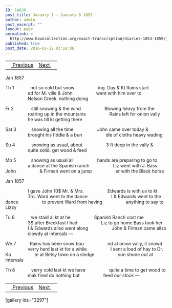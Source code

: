 ```yaml
---
ID: 14826
post_title: January 1 – January 8 1857
author: admin
post_excerpt: ""
layout: page
permalink: >
  http://www.hauncollection.org/exact-transcription/diaries-1853-1859/january-1-january-8-1857/
published: true
post_date: 2016-02-12 03:18:06
---
```

<table style="width: 100%;" align="center">
<tbody>
<tr>
<td><a href="http://www.hauncollection.org/version-2/diaries-1853-1859/december-24-december-31-1856/"><img src="https://lh3.googleusercontent.com/-EFJpxxNiPNw/VqgtWBCZrMI/AAAAAAAAAFU/WfY4lPFWWkg/s800-Ic42/Soeb-Plain-Arrows-8-10px.png" alt="" width="10" height="10" /> Previous</a></td>
<td style="text-align: right;"><a href="http://www.hauncollection.org/version-2/diaries-1853-1859/january-9-january-17-1857/">Next <img src="https://lh3.googleusercontent.com/-67k0cYlpXHw/VqgtWKz1MXI/AAAAAAAAAFU/k9PW_Piyurk/s800-Ic42/Soeb-Plain-Arrows-5-10px.png" alt="" width="10" height="10" /></a></td>
</tr>
</tbody>
</table>
Jan 1857

Th 1             not so cold but snow
<span style="margin-left: 70px;">ing. Day &amp; Kt Rains start
<span style="margin-left: 70px;">ed for M. ville &amp; John
<span style="margin-left: 70px;">went with him over to
<span style="margin-left: 70px;">Nelson Creek. nothing doing</span></span></span></span>

Fr 2              still snowing &amp; the wind
<span style="margin-left: 70px;">Blowing heavy from the
<span style="margin-left: 70px;">roaring up in the mountains
<span style="margin-left: 70px;">Rains left for onion vally
<span style="margin-left: 70px;">he was till kt getting there</span></span></span></span>

Sat 3            snowing all the time
<span style="margin-left: 70px;">John came over today &amp;
<span style="margin-left: 70px;">brought his fiddle &amp; a bun
<span style="margin-left: 70px;">dle of cloths heavy wading</span></span></span>

Su 4             snowing as usual, about
<span style="margin-left: 70px;">3 ft deep in the vally &amp;
<span style="margin-left: 70px;">quite solid. get wood &amp; feed</span></span>

Mo 5            snowing as usual all
<span style="margin-left: 70px;">hands are preparing to go to
<span style="margin-left: 70px;">a dance at the Spanish ranch
<span style="margin-left: 70px;">Liz went with J. Bass. John
<span style="margin-left: 70px;">&amp; Firman went on a jump
<span style="margin-left: 70px;">er with the Black horse</span></span></span></span></span>

Jan 1857

<span style="margin-left: 70px;">I gave John 10$ Mr. &amp; Mrs.
<span style="margin-left: 70px;">Edwards is with us to kt
<span style="margin-left: 70px;">Tro. Ward went to the dance
<span style="margin-left: 70px;">I &amp; Edwards went to the dance
<span style="margin-left: 70px;">to prevent Ward from having
<span style="margin-left: 70px;">anything to say to Lizzy</span></span></span></span></span></span>

Tu 6             we staid al kt at he
<span style="margin-left: 70px;">Spanish Ranch cost me
<span style="margin-left: 70px;">3$ after Breckfast I had
<span style="margin-left: 70px;">Liz to go home Bass took her
<span style="margin-left: 70px;">I &amp; Edwards allso went along
<span style="margin-left: 70px;">John &amp; Firman came allso
<span style="margin-left: 70px;">clowdy at intercals —</span></span></span></span></span></span>

We 7           Rains has been snow bou
<span style="margin-left: 70px;">nd at onion vally, it snowd
<span style="margin-left: 70px;">verry hard last kt for a while
<span style="margin-left: 70px;">I sent a load of hay to Dr. Ka
<span style="margin-left: 70px;">te at Betsy town on a sledge
<span style="margin-left: 70px;">sun shone out at intervals</span></span></span></span></span>

Th 8             verry cold last kt we have
<span style="margin-left: 70px;">quite a time to get wood to
<span style="margin-left: 70px;">mak fired do nothing but
<span style="margin-left: 70px;">feed our stock —</span></span></span>
<table style="width: 100%;" align="center">
<tbody>
<tr>
<td><a href="http://www.hauncollection.org/version-2/diaries-1853-1859/december-24-december-31-1856/"><img src="https://lh3.googleusercontent.com/-EFJpxxNiPNw/VqgtWBCZrMI/AAAAAAAAAFU/WfY4lPFWWkg/s800-Ic42/Soeb-Plain-Arrows-8-10px.png" alt="" width="10" height="10" /> Previous</a></td>
<td style="text-align: right;"><a href="http://www.hauncollection.org/version-2/diaries-1853-1859/january-9-january-17-1857/">Next <img src="https://lh3.googleusercontent.com/-67k0cYlpXHw/VqgtWKz1MXI/AAAAAAAAAFU/k9PW_Piyurk/s800-Ic42/Soeb-Plain-Arrows-5-10px.png" alt="" width="10" height="10" /></a></td>
</tr>
</tbody>
</table>
[gallery ids="3297"]